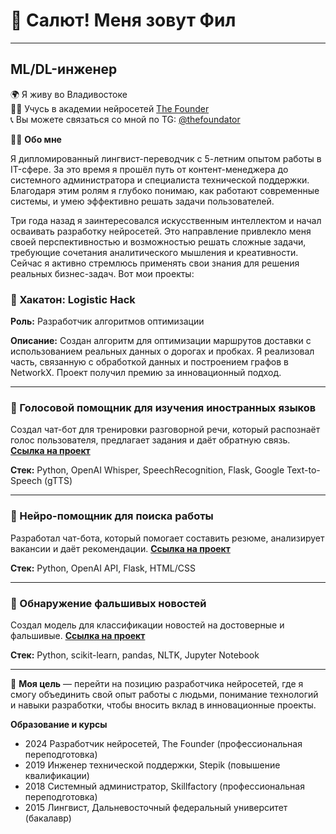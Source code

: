 # 👋 Салют! Меня зовут Фил
______________________________
## ML/DL-инженер

🌍 Я живу во Владивостоке  
👨‍🎓 Учусь в академии нейросетей [The Founder](https://academy.the-founder.ru/)  
📞 Вы можете связаться со мной по TG: [@thefoundator](https://t.me/thefoundator)

👨‍💻 **Обо мне**

Я дипломированный лингвист-переводчик с 5-летним опытом работы в IT-сфере. За это время я прошёл путь от контент-менеджера до системного администратора и специалиста технической поддержки. Благодаря этим ролям я глубоко понимаю, как работают современные системы, и умею эффективно решать задачи пользователей.

Три года назад я заинтересовался искусственным интеллектом и начал осваивать разработку нейросетей. Это направление привлекло меня своей перспективностью и возможностью решать сложные задачи, требующие сочетания аналитического мышления и креативности. Сейчас я активно стремлюсь применять свои знания для решения реальных бизнес-задач. Вот мои проекты:

### 📌 Хакатон: Logistic Hack
**Роль:** Разработчик алгоритмов оптимизации

**Описание:** Создан алгоритм для оптимизации маршрутов доставки с использованием реальных данных о дорогах и пробках. Я реализовал часть, связанную с обработкой данных и построением графов в NetworkX. Проект получил премию за инновационный подход.
___

### 📌 Голосовой помощник для изучения иностранных языков 
Создал чат-бот для тренировки разговорной речи, который распознаёт голос пользователя, предлагает задания и даёт обратную связь. [**Ссылка на проект**](https://github.com/neuro-fill/languageapp)

**Стек:** Python, OpenAI Whisper, SpeechRecognition, Flask, Google Text-to-Speech (gTTS)

____

### 📌 Нейро-помощник для поиска работы 
Разработал чат-бота, который помогает составить резюме, анализирует вакансии и даёт рекомендации. [**Ссылка на проект**](https://github.com/neuro-fill/Job-Hunt-Assistant) 

**Стек:** Python, OpenAI API, Flask, HTML/CSS

___

### 📌 Обнаружение фальшивых новостей 
Создал модель для классификации новостей на достоверные и фальшивые. [**Ссылка на проект**](https://github.com/neuro-fill/Fake-News-Detection)

**Стек:** Python, scikit-learn, pandas, NLTK, Jupyter Notebook

_____

🎯 **Моя цель** — перейти на позицию разработчика нейросетей, где я смогу объединить свой опыт работы с людьми, понимание технологий и навыки разработки, чтобы вносить вклад в инновационные проекты. 

**Образование и курсы**
* 2024 Разработчик нейросетей, The Founder (профессиональная переподготовка)
* 2019 Инженер технической поддержки, Stepik (повышение квалификации)
* 2018 Системный администратор, Skillfactory (профессиональная переподготовка)
* 2015 Лингвист, Дальневосточный федеральный университет (бакалавр)
<!---
neuro-fill/neuro-fill is a ✨ special ✨ repository because its `README.md` (this file) appears on your GitHub profile.
You can click the Preview link to take a look at your changes.
--->
